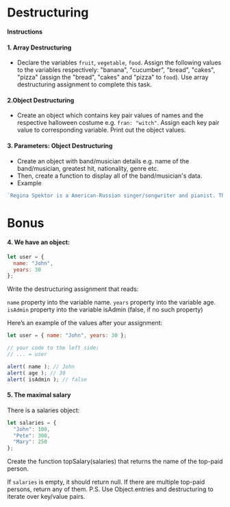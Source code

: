 # Destructuring

**Instructions**

#### 1. Array Destructuring
* Declare the variables `fruit`, `vegetable`, `food`. Assign the following values to the variables respectively: "banana", "cucumber", "bread", "cakes", "pizza" (assign the "bread", "cakes" and "pizza" to `food`). Use array destructuring assignment to complete this task.

#### 2.Object Destructuring
* Create an object which contains key pair values of names and the respective halloween costume e.g. `fran: "witch"`.   Assign each key pair value to corresponding variable. Print out the object values. 

#### 3. Parameters: Object Destructuring 
* Create an object with band/musician details e.g. name of the band/musician, greatest hit, nationality, genre etc. 
* Then, create a function to display all of the band/musician's data. 
* Example
```javascript
`Regina Spektor is a American-Russian singer/songwriter and pianist. The musician sings indie-pop and their greatest hit is "Us"`.
```

# Bonus

#### 4. We have an object:

```javascript
let user = {
  name: "John",
  years: 30
};
```

Write the destructuring assignment that reads:

`name` property into the variable name.
`years` property into the variable age.
`isAdmin` property into the variable isAdmin (false, if no such property)

Here’s an example of the values after your assignment:

```javascript
let user = { name: "John", years: 30 };

// your code to the left side:
// ... = user

alert( name ); // John
alert( age ); // 30
alert( isAdmin ); // false
```

#### 5. The maximal salary

There is a salaries object:

```javascript
let salaries = {
  "John": 100,
  "Pete": 300,
  "Mary": 250
};
```

Create the function topSalary(salaries) that returns the name of the top-paid person.

If `salaries` is empty, it should return null.
If there are multiple top-paid persons, return any of them.
P.S. Use Object.entries and destructuring to iterate over key/value pairs.